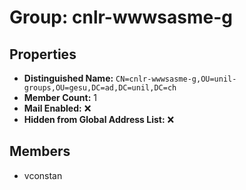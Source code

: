 # Group: cnlr-wwwsasme-g

## Properties

- **Distinguished Name:** `CN=cnlr-wwwsasme-g,OU=unil-groups,OU=gesu,DC=ad,DC=unil,DC=ch`
- **Member Count:** 1
- **Mail Enabled:** ❌
- **Hidden from Global Address List:** ❌

## Members

- vconstan
